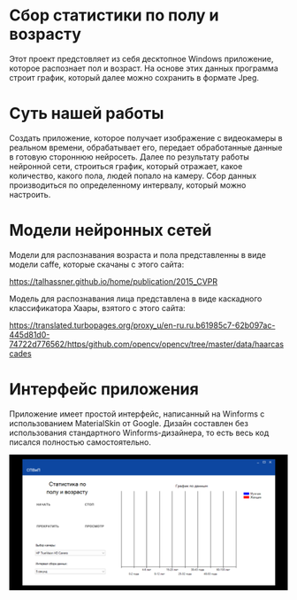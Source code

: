 # Сбор статистики по полу и возрасту
Этот проект предстовляет из себя десктопное Windows приложение, которое распознает пол и возраст. На основе этих данных программа строит график, который далее можно сохранить в формате Jpeg.

# Суть нашей работы
Создать приложение, которое получает изображение c видеокамеры в реальном времени, обрабатывает его, передает обработанные данные в готовую стороннюю нейросеть. Далее по результату работы нейронной сети, строиться график, который отражает, какое количество, какого пола, людей попало на камеру. Сбор данных производиться по определенному интервалу, который можно настроить.

# Модели нейронных сетей
Модели для распознавания возраста и пола представленны в виде модели caffe, которые скачаны с этого сайта:

  https://talhassner.github.io/home/publication/2015_CVPR
  
Модель для распознавания лица представлена в виде каскадного классификатора Хаары, взятого с этого сайта:

  https://translated.turbopages.org/proxy_u/en-ru.ru.b61985c7-62b097ac-445d81d0-74722d776562/https/github.com/opencv/opencv/tree/master/data/haarcascades

# Интерфейс приложения
Приложение имеет простой интерфейс, написанный на Winforms с использованием MaterialSkin от Google. Дизайн составлен без использования стандартного Winforms-дизайнера, то есть весь код писался полностью самостоятельно.

![Иллюстрация к проекту](https://github.com/RomanChaganov/GangBros/blob/master/Resources/mainPicture.png)
